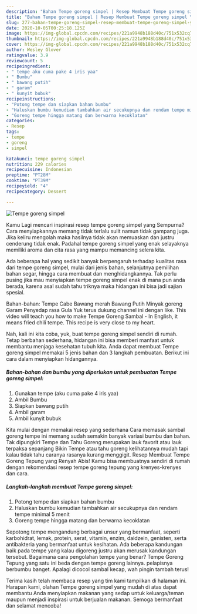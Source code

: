 ```yaml
---
description: "Bahan Tempe goreng simpel | Resep Membuat Tempe goreng simpel Yang Mudah Dan Praktis"
title: "Bahan Tempe goreng simpel | Resep Membuat Tempe goreng simpel Yang Mudah Dan Praktis"
slug: 277-bahan-tempe-goreng-simpel-resep-membuat-tempe-goreng-simpel-yang-mudah-dan-praktis
date: 2020-10-05T00:25:18.125Z
image: https://img-global.cpcdn.com/recipes/221a9948b188d40c/751x532cq70/tempe-goreng-simpel-foto-resep-utama.jpg
thumbnail: https://img-global.cpcdn.com/recipes/221a9948b188d40c/751x532cq70/tempe-goreng-simpel-foto-resep-utama.jpg
cover: https://img-global.cpcdn.com/recipes/221a9948b188d40c/751x532cq70/tempe-goreng-simpel-foto-resep-utama.jpg
author: Wesley Glover
ratingvalue: 3.9
reviewcount: 5
recipeingredient:
- " tempe aku cuma pake 4 iris yaa"
- " Bumbu"
- " bawang putih"
- " garam"
- " kunyit bubuk"
recipeinstructions:
- "Potong tempe dan siapkan bahan bumbu"
- "Haluskan bumbu kemudian tambahkan air secukupnya dan rendam tempe minimal 5 menit"
- "Goreng tempe hingga matang dan berwarna kecoklatan"
categories:
- Resep
tags:
- tempe
- goreng
- simpel

katakunci: tempe goreng simpel 
nutrition: 229 calories
recipecuisine: Indonesian
preptime: "PT28M"
cooktime: "PT39M"
recipeyield: "4"
recipecategory: Dessert

---
```



![Tempe goreng simpel](https://img-global.cpcdn.com/recipes/221a9948b188d40c/751x532cq70/tempe-goreng-simpel-foto-resep-utama.jpg)

Kamu Lagi mencari inspirasi resep tempe goreng simpel yang Sempurna? Cara menyiapkannya memang tidak terlalu sulit namun tidak gampang juga. Jika keliru mengolah maka hasilnya tidak akan memuaskan dan justru cenderung tidak enak. Padahal tempe goreng simpel yang enak selayaknya memiliki aroma dan cita rasa yang mampu memancing selera kita.

Ada beberapa hal yang sedikit banyak berpengaruh terhadap kualitas rasa dari tempe goreng simpel, mulai dari jenis bahan, selanjutnya pemilihan bahan segar, hingga cara membuat dan menghidangkannya. Tak perlu pusing jika mau menyiapkan tempe goreng simpel enak di mana pun anda berada, karena asal sudah tahu triknya maka hidangan ini bisa jadi sajian spesial.

Bahan-bahan: Tempe Cabe Bawang merah Bawang Putih Minyak goreng Garam Penyedap rasa Gula Yuk terus dukung channel ini dengan like. This video will teach you how to make Tempe Goreng Sambal - In English, it means fried chili tempe. This recipe is very close to my heart.


Nah, kali ini kita coba, yuk, buat tempe goreng simpel sendiri di rumah. Tetap berbahan sederhana, hidangan ini bisa memberi manfaat untuk membantu menjaga kesehatan tubuh kita. Anda dapat membuat Tempe goreng simpel memakai 5 jenis bahan dan 3 langkah pembuatan. Berikut ini cara dalam menyiapkan hidangannya.

<!--inarticleads1-->

##### Bahan-bahan dan bumbu yang diperlukan untuk pembuatan Tempe goreng simpel:

1. Gunakan  tempe (aku cuma pake 4 iris yaa)
1. Ambil  Bumbu
1. Siapkan  bawang putih
1. Ambil  garam
1. Ambil  kunyit bubuk


Kita mulai dengan memakai resep yang sederhana Cara memasak sambal goreng tempe ini memang sudah semakin banyak variasi bumbu dan bahan. Tak dipungkiri Tempe dan Tahu Goreng merupakan lauk favorit atau lauk terpaksa sepanjang Bikin Tempe atau tahu goreng kelihatannya mudah tapi kalau tidak tahu caranya rasanya kurang menggigit. Resep Membuat Tempe Goreng Tepung yang Renyah Abis! Kamu bisa membuatnya sendiri di rumah dengan rekomendasi resep tempe goreng tepung yang krenyes-krenyes dan cara. 

<!--inarticleads2-->

##### Langkah-langkah membuat Tempe goreng simpel:

1. Potong tempe dan siapkan bahan bumbu
1. Haluskan bumbu kemudian tambahkan air secukupnya dan rendam tempe minimal 5 menit
1. Goreng tempe hingga matang dan berwarna kecoklatan


Sepotong tempe mengandung berbagai unsur yang bermanfaat, seperti karbohidrat, lemak, protein, serat, vitamin, enzim, daidzein, genisten, serta antibakteria yang bermanfaat untuk kesihatan. Ada beberapa kandungan baik pada tempe yang kalau digoreng justru akan merusak kandungan tersebut. Bagaimana cara pengolahan tempe yang benar? Tempe Goreng Tepung yang satu ini beda dengan tempe goreng lainnya. pelapisnya berbumbu banget. Apalagi dicocol sambal kecap, wah pingin tambah terus! 

Terima kasih telah membaca resep yang tim kami tampilkan di halaman ini. Harapan kami, olahan Tempe goreng simpel yang mudah di atas dapat membantu Anda menyiapkan makanan yang sedap untuk keluarga/teman maupun menjadi inspirasi untuk berjualan makanan. Semoga bermanfaat dan selamat mencoba!
